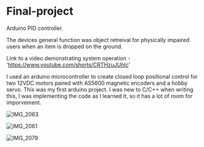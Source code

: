 # Final-project 
Arduino PID controller.


The devices general function was object retreival for physically impaired users when an item is dropped on the ground.


Link to a video demonstrating system operation - 'https://www.youtube.com/shorts/CRTHzuJUhlc'


I used an arduino microcontroller to create closed loop positional control for two 12VDC motors paired with AS5600 magnetic encoders and a hobby servo.
This was my first arduino project. I was new to C/C++ when writing this, I was implementing the code as I learned it, so it has a lot of room for imporvement.




![IMG_2063](https://github.com/user-attachments/assets/505e2911-487e-4711-b77c-97c76ba097ab)

![IMG_2061](https://github.com/user-attachments/assets/4dacc8d3-ab3a-4229-b605-e09d52d62a90)


![IMG_2079](https://github.com/user-attachments/assets/18926289-56e9-413f-abc2-757c6ea00688)
